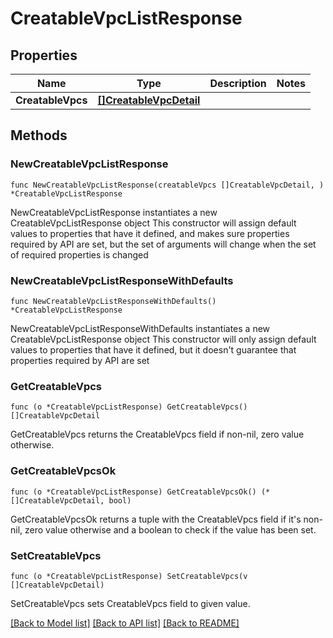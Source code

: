 # CreatableVpcListResponse

## Properties

Name | Type | Description | Notes
------------ | ------------- | ------------- | -------------
**CreatableVpcs** | [**[]CreatableVpcDetail**](CreatableVpcDetail.md) |  | 

## Methods

### NewCreatableVpcListResponse

`func NewCreatableVpcListResponse(creatableVpcs []CreatableVpcDetail, ) *CreatableVpcListResponse`

NewCreatableVpcListResponse instantiates a new CreatableVpcListResponse object
This constructor will assign default values to properties that have it defined,
and makes sure properties required by API are set, but the set of arguments
will change when the set of required properties is changed

### NewCreatableVpcListResponseWithDefaults

`func NewCreatableVpcListResponseWithDefaults() *CreatableVpcListResponse`

NewCreatableVpcListResponseWithDefaults instantiates a new CreatableVpcListResponse object
This constructor will only assign default values to properties that have it defined,
but it doesn't guarantee that properties required by API are set

### GetCreatableVpcs

`func (o *CreatableVpcListResponse) GetCreatableVpcs() []CreatableVpcDetail`

GetCreatableVpcs returns the CreatableVpcs field if non-nil, zero value otherwise.

### GetCreatableVpcsOk

`func (o *CreatableVpcListResponse) GetCreatableVpcsOk() (*[]CreatableVpcDetail, bool)`

GetCreatableVpcsOk returns a tuple with the CreatableVpcs field if it's non-nil, zero value otherwise
and a boolean to check if the value has been set.

### SetCreatableVpcs

`func (o *CreatableVpcListResponse) SetCreatableVpcs(v []CreatableVpcDetail)`

SetCreatableVpcs sets CreatableVpcs field to given value.



[[Back to Model list]](../README.md#documentation-for-models) [[Back to API list]](../README.md#documentation-for-api-endpoints) [[Back to README]](../README.md)


